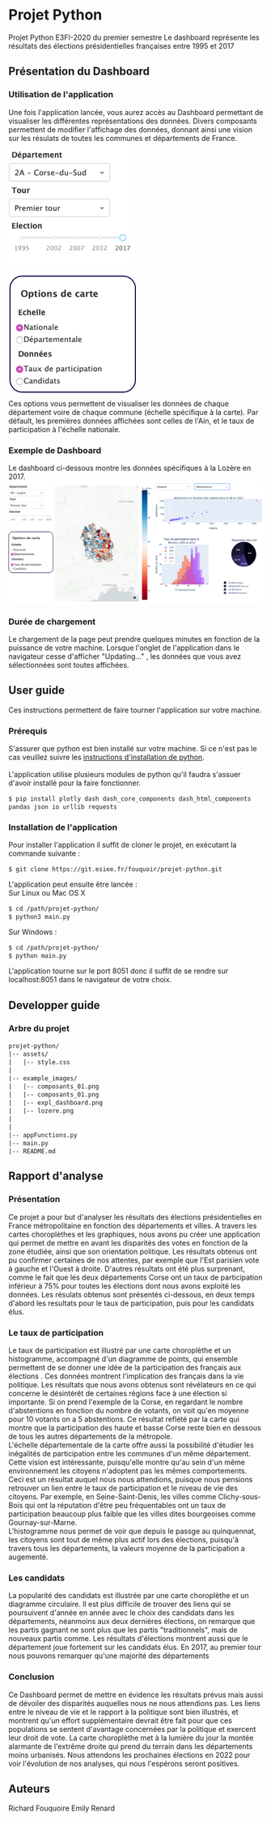 # Projet Python
Projet Python E3FI-2020 du premier semestre
Le dashboard représente les résultats des élections présidentielles françaises entre 1995 et 2017
## Présentation du Dashboard
### Utilisation de l'application
Une fois l'application lancée, vous aurez accès au Dashboard permettant de visualiser les différentes représentations des données. Divers composants permettent de modifier l'affichage des données, donnant ainsi une vision sur les résulats de toutes les communes et départements de France. \
![composants selection](example_images/composants_01.png) ![composants selection](example_images/composants_02.png) \
Ces options vous permettent de visualiser les données de chaque département voire de chaque commune (échelle spécifique à la carte).
Par défault, les premières données affichées sont celles de l'Ain, et le taux de participation à l'échelle nationale.
### Exemple de Dashboard
Le dashboard ci-dessous montre les données spécifiques à la Lozère en 2017. 
![composants selection](example_images/lozere.png)

### Durée de chargement
Le chargement de la page peut prendre quelques minutes en fonction de la puissance de votre machine. Lorsque l'onglet de l'application dans le navigateur cesse d'afficher "Updating..." , les données que vous avez sélectionnées sont toutes affichées. 

## User guide
Ces instructions permettent de faire tourner l'application sur votre machine.
### Prérequis
S'assurer que python est bien installé sur votre machine. Si ce n'est pas le cas veuillez suivre les [instructions d'installation de python](https://www.python.org/downloads/). \
\
L'application utilise plusieurs modules de python qu'il faudra s'assuer d'avoir installé pour la faire fonctionner.
```
$ pip install plotly dash dash_core_components dash_html_components pandas json io urllib requests
```
### Installation de l'application
Pour installer l'application il suffit de cloner le projet, en exécutant la commande suivante : 
````
$ git clone https://git.esiee.fr/fouquoir/projet-python.git
````

L'application peut ensuite être lancée : \
Sur Linux ou Mac OS X 
````
$ cd /path/projet-python/
$ python3 main.py
````
Sur Windows :
`````
$ cd /path/projet-python/
$ python main.py
`````
L'application tourne sur le port 8051 donc il suffit de se rendre sur localhost:8051 dans le navigateur de votre choix.

## Developper guide
### Arbre du projet 
````
projet-python/
|-- assets/
|   |-- style.css
|
|-- example_images/
|   |-- composants_01.png
|   |-- composants_01.png
|   |-- expl_dashboard.png   
|   |-- lozere.png
|
|
|-- appFunctions.py
|-- main.py
|-- README.md
````
## Rapport d'analyse
### Présentation
Ce projet a pour but d'analyser les résultats des élections présidentielles en France métropolitaine en fonction des départements et villes. A travers les cartes choroplèthes et les graphiques, nous avons pu créer une application qui permet de mettre en avant les disparités des votes en fonction de la zone étudiée, ainsi que son orientation politique. Les résultats obtenus ont pu confirmer certaines de nos attentes, par exemple que l'Est parisien vote à gauche et l'Ouest à droite. D'autres résultats ont été plus surprenant, comme le fait que les deux départements Corse ont un taux de participation inférieur à 75% pour toutes les élections dont nous avons exploité les données.
Les résulats obtenus sont présentés ci-dessous, en deux temps d'abord les resultats pour le taux de participation, puis pour les candidats élus.

### Le taux de participation
Le taux de participation est illustré par une carte choroplèthe et un histogramme, accompagné d'un diagramme de points, qui ensemble permettent de se donner une idée de la participation des français aux élections . Ces données montrent l'implication des français dans la vie politique. Les résultats que nous avons obtenus sont révélateurs en ce qui concerne le désintérêt de certaines régions face à une élection si importante. Si on prend l'exemple de la Corse, en regardant le nombre d'abstentions en fonction du nombre de votants, on voit qu'en moyenne pour 10 votants on a 5 abstentions. Ce résultat reflété par la carte qui montre que la participation des haute et basse Corse reste bien en dessous de tous les autres départements de la métropole. \
L'échelle départementale de la carte offre aussi la possibilité d'étudier les inégalités de participation entre les communes d'un même département. Cette vision est intéressante, puisqu'elle montre qu'au sein d'un même environnement les citoyens n'adoptent pas les mêmes comportements. Ceci est un résultat auquel nous nous attendions, puisque nous pensions retrouver un lien entre le taux de participation et le niveau de vie des citoyens. Par exemple, en Seine-Saint-Denis, les villes comme Clichy-sous-Bois qui ont la réputation d'être peu fréquentables ont un taux de participation beaucoup plus faible que les villes dites bourgeoises comme Gournay-sur-Marne. \
L'histogramme nous permet de voir que depuis le passge au quinquennat, les citoyens sont tout de même plus actif lors des élections, puisqu'à travers tous les départements, la valeurs moyenne de la participation a augementé.
### Les candidats 
La popularité des candidats est illustrée par une carte choroplèthe et un diagramme circulaire. Il est plus difficile de trouver des liens qui se poursuivent d'année en année avec le choix des candidats dans les départements, néanmoins aux deux dernières élections, on remarque que les partis gagnant ne sont plus que les partis "traditionnels", mais de nouveaux partis comme. Les résultats d'élections montrent aussi que le département joue fortement sur les candidats élus. En 2017, au premier tour nous pouvons remarquer qu'une majorité des départements
### Conclusion
Ce Dashboard permet de mettre en évidence les résultats prévus mais aussi de dévoiler des disparités auquelles nous ne nous attendions pas. Les liens entre le niveau de vie et le rapport à la politique sont bien illustrés, et montrent qu'un effort supplémentaire devrait être fait pour que ces populations se sentent d'avantage concernées par la politique et exercent leur droit de vote. La carte choroplèthe met à la lumière du jour la montée alarmante de l'extrême droite qui prend du terrain dans les départements moins urbanisés. 
Nous attendons les prochaines élections en 2022 pour voir l'évolution de nos analyses, qui nous l'espérons seront positives. 



## Auteurs
Richard Fouquoire
Emily Renard